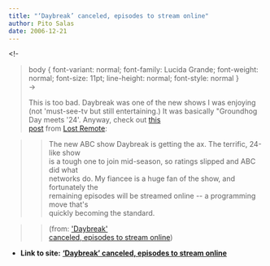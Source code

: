 ```yaml
---
title: "‘Daybreak’ canceled, episodes to stream online"
author: Pito Salas
date: 2006-12-21
---
```


<!-  
>  body { font-variant: normal; font-family: Lucida Grande; font-weight:
> normal; font-size: 11pt; line-height: normal; font-style: normal }  
>  ->
>
> This is too bad. Daybreak was one of the new shows I was enjoying (not
> 'must-see-tv but still entertaining.) It was basically "Groundhog Day meets
> '24'. Anyway, check out [this  
>  post](<http://feeds.feedburner.com/~r/LostRemote/~3/64461720/>) from [Lost
> Remote](<http://www.lostremote.com>):
>

>> The new ABC show Daybreak is getting the ax. The terrific, 24-like show  
>  is a tough one to join mid-season, so ratings slipped and ABC did what  
>  networks do. My fiancee is a huge fan of the show, and fortunately the  
>  remaining episodes will be streamed online -- a programming move that's  
>  quickly becoming the standard.
>>

>> (from: ['Daybreak'  
>  canceled, episodes to stream
> online](<http://feeds.feedburner.com/~r/LostRemote/~3/64461720/>))


* **Link to site:** **[‘Daybreak’ canceled, episodes to stream online](None)**
